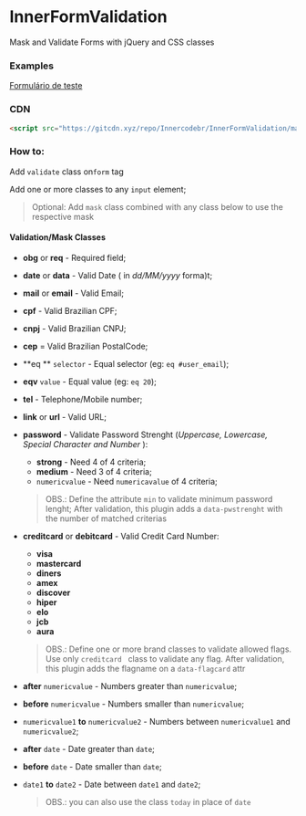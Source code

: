# InnerFormValidation
Mask and Validate Forms with jQuery and CSS classes



### Examples

[Formulário de teste]( https://innercodebr.github.io/InnerFormValidation/TestForm )

### CDN

```html
<script src="https://gitcdn.xyz/repo/Innercodebr/InnerFormValidation/master/InnerFormValidation.js"></script>
```



### How to:



Add  `validate` class on`form` tag

Add one or more classes to any `input` element;

> Optional: Add `mask` class combined with any class below to use the respective mask

#### Validation/Mask Classes

- **obg** or **req** - Required field;

- **date** or **data** - Valid Date  ( in *dd/MM/yyyy* forma)t;

- **mail** or **email** - Valid Email;

- **cpf** - Valid  Brazilian CPF;

- **cnpj** - Valid Brazilian CNPJ;

- **cep** = Valid  Brazilian PostalCode;

- **eq ** `selector` - Equal selector (eg: `eq #user_email`);

-  **eqv** `value` - Equal value (eg: `eq 20`);

-  **tel** - Telephone/Mobile number;

-  **link** or **url** - Valid URL;

- **password** - Validate Password Strenght (*Uppercase, Lowercase, Special Character and Number* ):

  - **strong** - Need 4 of 4 criteria;
  - **medium** - Need 3 of 4 criteria;
  - `numericvalue` - Need `numericavalue` of 4 criteria;

  > OBS.: Define the attribute `min` to validate minimum password lenght; After validation, this plugin adds a `data-pwstrenght` with the number of matched criterias

- **creditcard** or **debitcard** - Valid Credit Card Number:

  - **visa** 
  - **mastercard**
  - **diners**
  - **amex**
  - **discover**
  - **hiper**
  - **elo**
  - **jcb**
  - **aura**
  
  > OBS.: Define one or more brand classes to validate allowed flags. Use only  `creditcard ` class to validate any flag. After validation, this plugin adds the flagname on a `data-flagcard` attr
  
- **after** `numericvalue` - Numbers greater than `numericvalue`;

- **before** `numericvalue` - Numbers smaller than `numericvalue`;

- `numericvalue1` **to** `numericvalue2` - Numbers between `numericvalue1` and `numericvalue2`;

- **after** `date` - Date greater than `date`;

- **before** `date` - Date smaller than `date`;

- `date1` **to** `date2` - Date between `date1` and `date2`;

  > OBS.: you can also use the class `today` in place of `date`